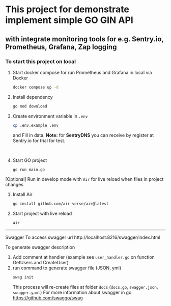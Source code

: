 # This project for demonstrate implement simple GO GIN API
## with integrate monitoring tools for e.g. Sentry.io, Prometheus, Grafana, Zap logging

### To start this project on local

1. Start docker compose for run Prometheus and Grafana in local via Docker
    ```bash
    docker compose up -d
    ```

2. Install dependency 
    ```bash
    go mod download
    ```

3. Create environment variable in ```.env``` 
    ```bash
    cp .env.example .env
    ```
    and Fill in data.
    <b>Note:</b> for <b>SentryDNS</b> you can receive by register at Sentry.io for trial for test.
<br/>


4. Start GO project
    ```bash
    go run main.go
    ```

[Optional] Run in develop mode with ```Air``` for live reload when files in project changes
1. Install Air
    ```bash 
    go install github.com/air-verse/air@latest
    ```

2. Start project with live reload
    ```bash
    air
    ```

---
Swagger 
To access swagger url  http://localhost:8216/swagger/index.html

To generate swagger description 
1. Add comment at handler (example see ```user_handler.go``` on function GetUsers and CreateUser)
2. run command to generate swagger file (JSON, yml)
    ```bash
    swag init
    ```
    This process will re-create files at folder ```docs```  (```docs.go```, ```swagger.json```, ```swagger.yaml```)
 For more information about swagger in go https://github.com/swaggo/swag   